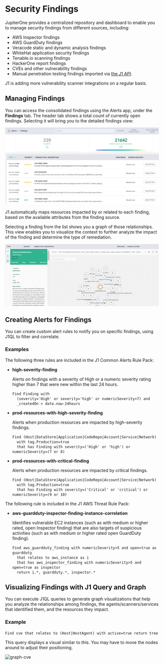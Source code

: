 # Security Findings

JupiterOne provides a centralized repository and dashboard to enable you to manage security findings from different sources, including:

- AWS Inspector findings
- AWS GuardDuty findings
- Veracode static and dynamic analysis findings
- WhiteHat application security findings
- Tenable.io scanning findings
- HackerOne report findings
- CVEs and other vulnerability findings
- Manual penetration testing findings imported via [the J1 API](../Security-Operations/secops-artifacts-in-j1.md).

J1 is adding more vulnerability scanner integrations on a regular basis.

## Managing Findings

You can access the consolidated findings using the Alerts app, under the **Findings** tab. The header tab shows a total count of currently open findings. Selecting it will bring you to the detailed findings view:

![](../assets/alerts-findings-grid.png)

J1 automatically maps resources impacted by or related to each finding, based on the available attributes from the finding source.

Selecting a finding from the list shows you a graph of those relationships. This view enables you to visualize the context to further analyze the impact of the finding and determine the type of remediation.

![](../assets/alerts-findings-graph.png)

## Creating Alerts for Findings

You can create custom alert rules to notify you on specific findings, using J1QL to filter and correlate.

### Examples

The following three rules are included in the J1 Common Alerts Rule Pack:

- **high-severity-finding**

  Alerts on findings with a severity of High or a numeric severity rating higher than 7 that were new within the last 24 hours.

  ```j1ql
  Find Finding with
    (severity='High' or severity='high' or numericSeverity>7) and
    _createdOn > date.now-24hours
  ```

- **prod-resources-with-high-severity-finding**

  Alerts when production resources are impacted by high-severity findings.

  ```j1ql
  Find (Host|DataStore|Application|CodeRepo|Account|Service|Network)
    with tag.Production=true
    that has Finding with severity=('High' or 'high') or numericSeverity=(7 or 8)
  ```

- **prod-resources-with-critical-finding**

  Alerts when production resources are impacted by critical findings.

  ```j1ql
  Find (Host|DataStore|Application|CodeRepo|Account|Service|Network)
    with tag.Production=true
    that has Finding with severity=('Critical' or 'critical') or numericSeverity=(9 or 10)
  ```

The following rule is included in the J1 AWS Threat Rule Pack:

- **aws-guardduty-inspector-finding-instance-correlation**

  Identifies vulnerable EC2 instances (such as with medium or higher rated, open Inspector finding) that are also targets of suspicious activities (such as with medium or higher rated open GuardDuty finding).

  ```j1ql
  Find aws_guardduty_finding with numericSeverity>5 and open=true as guardduty
    that relates to aws_instance as i
    that has aws_inspector_finding with numericSeverity>5 and open=true as inspector
    return i.*, guardduty.*, inspector.*
  ```

## Visualizing Findings with J1 Query and Graph

You can execute J1QL queries to generate graph visualizations that help you analyze the relationships among findings, the agents/scanners/services that identified them, and the resources they impact.

### Example

```Find cve that relates to (Host|HostAgent) with active=true return tree```

This query displays a visual similar to this. You may have to move the nodes around to adjust their positioning.

![graph-cve](../assets/graph-cve-agents.png)

